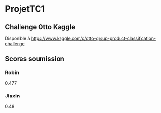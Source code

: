 # ProjetTC1
## Challenge Otto Kaggle

Disponible à https://www.kaggle.com/c/otto-group-product-classification-challenge


## Scores soumission
### Robin
0.477

### Jiaxin
0.48
